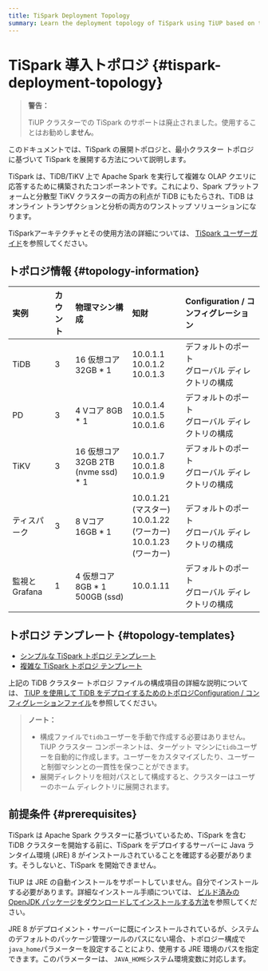 ```yaml
---
title: TiSpark Deployment Topology
summary: Learn the deployment topology of TiSpark using TiUP based on the minimal TiDB topology.
---
```


# TiSpark 導入トポロジ {#tispark-deployment-topology}

> **警告：**
>
> TiUP クラスターでの TiSpark のサポートは廃止されました。使用することはお勧めし**ません**。

このドキュメントでは、TiSpark の展開トポロジと、最小クラスター トポロジに基づいて TiSpark を展開する方法について説明します。

TiSpark は、TiDB/TiKV 上で Apache Spark を実行して複雑な OLAP クエリに応答するために構築されたコンポーネントです。これにより、Spark プラットフォームと分散型 TiKV クラスターの両方の利点が TiDB にもたらされ、TiDB はオンライン トランザクションと分析の両方のワンストップ ソリューションになります。

TiSparkアーキテクチャとその使用方法の詳細については、 [TiSpark ユーザーガイド](/tispark-overview.md)を参照してください。

## トポロジ情報 {#topology-information}

| 実例         | カウント | 物理マシン構成                         | 知財                                                           | Configuration / コンフィグレーション    |
| :--------- | :--- | :------------------------------ | :----------------------------------------------------------- | :---------------------------- |
| TiDB       | 3    | 16 仮想コア 32GB * 1                | 10.0.1.1<br/> 10.0.1.2<br/> 10.0.1.3                         | デフォルトのポート<br/>グローバル ディレクトリの構成 |
| PD         | 3    | 4 Vコア 8GB * 1                   | 10.0.1.4<br/> 10.0.1.5<br/> 10.0.1.6                         | デフォルトのポート<br/>グローバル ディレクトリの構成 |
| TiKV       | 3    | 16 仮想コア 32GB 2TB (nvme ssd) * 1 | 10.0.1.7<br/> 10.0.1.8<br/> 10.0.1.9                         | デフォルトのポート<br/>グローバル ディレクトリの構成 |
| ティスパーク     | 3    | 8 Vコア 16GB * 1                  | 10.0.1.21 (マスター)<br/> 10.0.1.22 (ワーカー)<br/> 10.0.1.23 (ワーカー) | デフォルトのポート<br/>グローバル ディレクトリの構成 |
| 監視とGrafana | 1    | 4 仮想コア 8GB * 1 500GB (ssd)      | 10.0.1.11                                                    | デフォルトのポート<br/>グローバル ディレクトリの構成 |

## トポロジ テンプレート {#topology-templates}

-   [シンプルな TiSpark トポロジ テンプレート](https://github.com/pingcap/docs/blob/master/config-templates/simple-tispark.yaml)
-   [複雑な TiSpark トポロジ テンプレート](https://github.com/pingcap/docs/blob/master/config-templates/complex-tispark.yaml)

上記の TiDB クラスター トポロジ ファイルの構成項目の詳細な説明については、 [TiUP を使用して TiDB をデプロイするためのトポロジConfiguration / コンフィグレーションファイル](/tiup/tiup-cluster-topology-reference.md)を参照してください。

> **ノート：**
>
> -   構成ファイルで`tidb`ユーザーを手動で作成する必要はありません。 TiUP クラスター コンポーネントは、ターゲット マシンに`tidb`ユーザーを自動的に作成します。ユーザーをカスタマイズしたり、ユーザーと制御マシンとの一貫性を保つことができます。
> -   展開ディレクトリを相対パスとして構成すると、クラスターはユーザーのホーム ディレクトリに展開されます。

## 前提条件 {#prerequisites}

TiSpark は Apache Spark クラスターに基づいているため、TiSpark を含む TiDB クラスターを開始する前に、TiSpark をデプロイするサーバーに Java ランタイム環境 (JRE) 8 がインストールされていることを確認する必要があります。そうしないと、TiSpark を開始できません。

TiUP は JRE の自動インストールをサポートしていません。自分でインストールする必要があります。詳細なインストール手順については、 [ビルド済みの OpenJDK パッケージをダウンロードしてインストールする方法](https://openjdk.java.net/install/)を参照してください。

JRE 8 がデプロイメント・サーバーに既にインストールされているが、システムのデフォルトのパッケージ管理ツールのパスにない場合、トポロジー構成で`java_home`パラメーターを設定することにより、使用する JRE 環境のパスを指定できます。このパラメーターは、 `JAVA_HOME`システム環境変数に対応します。
